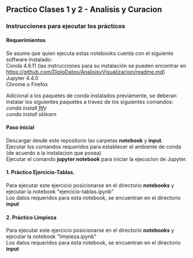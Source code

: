 ## Practico Clases 1 y 2 - Analisis y Curacion

### Instrucciones para ejecutar los prácticos
  
  
#### Requerimientos

Se asume que quien ejecuta estas notebooks cuenta con el siguiente software instalado:  
Conda 4.6.11  (las instrucciones para su instalación se pueden encontrar en https://github.com/DiploDatos/AnalisisyVisualizacion/readme.md)  
Jupyter 4.4.0  
Chrome o Firefox    
  
Adicional a los paquetes de conda instalados previamente, se deberan instalar los siguientes paquetes a travez de los siguientes comandos:  
_conda install ftfy_  
_conda install sklearn_  

#### Paso inicial
Descargar desde este repositorio las carpetas __notebook__ y __input__.  
Ejecutar los comandos requeridos para establecer el ambiente de conda (de acuerdo a la instalacion que posea)  
Ejecutar el comando __jupyter notebook__ para iniciar la ejecucion de Jupyter.  

#### 1. Práctico Ejercicio-Tablas.
Para ejecutar este ejercicio posicionarse en el directorio __notebooks__ y ejecutar la notebook "ejercicio-tablas.ipynb"  
Los datos requeridos para esta notebook, se encuentran en el directorio __input__  
  
  
#### 2. Práctico Limpieza  
Para ejecutar este ejercicio posicionarse en el directorio __notebooks__ y ejecutar la notebook "limpieza.ipynb"  
Los datos requeridos para esta notebook, se encuentran en el directorio __input__  



